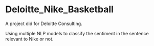 # Deloitte_Nike_Basketball
 A project did for Deloitte Consulting.
 
 Using multiple NLP models to classify the sentiment in the sentence relevant to Nike or not.

